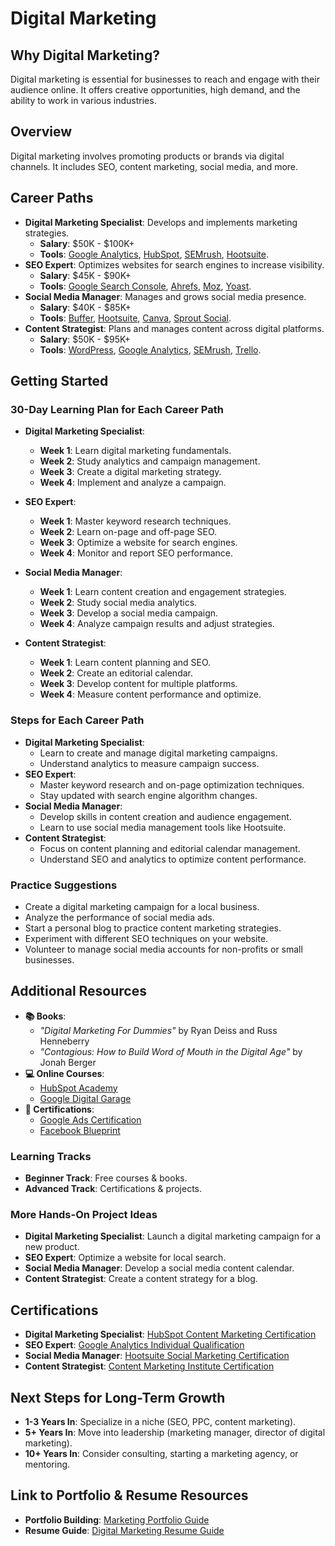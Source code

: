 # Digital Marketing

## Why Digital Marketing?
Digital marketing is essential for businesses to reach and engage with their audience online. It offers creative opportunities, high demand, and the ability to work in various industries.

## Overview
Digital marketing involves promoting products or brands via digital channels. It includes SEO, content marketing, social media, and more.

## Career Paths
- **Digital Marketing Specialist**: Develops and implements marketing strategies.
  - **Salary**: $50K - $100K+
  - **Tools**: [Google Analytics](https://analytics.google.com/), [HubSpot](https://www.hubspot.com/), [SEMrush](https://www.semrush.com/), [Hootsuite](https://hootsuite.com/).
- **SEO Expert**: Optimizes websites for search engines to increase visibility.
  - **Salary**: $45K - $90K+
  - **Tools**: [Google Search Console](https://search.google.com/search-console/about), [Ahrefs](https://ahrefs.com/), [Moz](https://moz.com/), [Yoast](https://yoast.com/).
- **Social Media Manager**: Manages and grows social media presence.
  - **Salary**: $40K - $85K+
  - **Tools**: [Buffer](https://buffer.com/), [Hootsuite](https://hootsuite.com/), [Canva](https://www.canva.com/), [Sprout Social](https://sproutsocial.com/).
- **Content Strategist**: Plans and manages content across digital platforms.
  - **Salary**: $50K - $95K+
  - **Tools**: [WordPress](https://wordpress.com/), [Google Analytics](https://analytics.google.com/), [SEMrush](https://www.semrush.com/), [Trello](https://trello.com/).

## Getting Started
### 30-Day Learning Plan for Each Career Path

- **Digital Marketing Specialist**:
  - **Week 1**: Learn digital marketing fundamentals.
  - **Week 2**: Study analytics and campaign management.
  - **Week 3**: Create a digital marketing strategy.
  - **Week 4**: Implement and analyze a campaign.

- **SEO Expert**:
  - **Week 1**: Master keyword research techniques.
  - **Week 2**: Learn on-page and off-page SEO.
  - **Week 3**: Optimize a website for search engines.
  - **Week 4**: Monitor and report SEO performance.

- **Social Media Manager**:
  - **Week 1**: Learn content creation and engagement strategies.
  - **Week 2**: Study social media analytics.
  - **Week 3**: Develop a social media campaign.
  - **Week 4**: Analyze campaign results and adjust strategies.

- **Content Strategist**:
  - **Week 1**: Learn content planning and SEO.
  - **Week 2**: Create an editorial calendar.
  - **Week 3**: Develop content for multiple platforms.
  - **Week 4**: Measure content performance and optimize.

### Steps for Each Career Path
- **Digital Marketing Specialist**:
  - Learn to create and manage digital marketing campaigns.
  - Understand analytics to measure campaign success.
- **SEO Expert**:
  - Master keyword research and on-page optimization techniques.
  - Stay updated with search engine algorithm changes.
- **Social Media Manager**:
  - Develop skills in content creation and audience engagement.
  - Learn to use social media management tools like Hootsuite.
- **Content Strategist**:
  - Focus on content planning and editorial calendar management.
  - Understand SEO and analytics to optimize content performance.

### Practice Suggestions
- Create a digital marketing campaign for a local business.
- Analyze the performance of social media ads.
- Start a personal blog to practice content marketing strategies.
- Experiment with different SEO techniques on your website.
- Volunteer to manage social media accounts for non-profits or small businesses.

## Additional Resources
- **📚 Books**: 
  - *"Digital Marketing For Dummies"* by Ryan Deiss and Russ Henneberry
  - *"Contagious: How to Build Word of Mouth in the Digital Age"* by Jonah Berger
- **💻 Online Courses**: 
  - [HubSpot Academy](https://academy.hubspot.com/)
  - [Google Digital Garage](https://learndigital.withgoogle.com/digitalgarage)
- **📜 Certifications**: 
  - [Google Ads Certification](https://skillshop.exceedlms.com/student/catalog/list?category_ids=53-google-ads)
  - [Facebook Blueprint](https://www.facebook.com/business/learn)

### Learning Tracks
- **Beginner Track**: Free courses & books.
- **Advanced Track**: Certifications & projects.

### More Hands-On Project Ideas
- **Digital Marketing Specialist**: Launch a digital marketing campaign for a new product.
- **SEO Expert**: Optimize a website for local search.
- **Social Media Manager**: Develop a social media content calendar.
- **Content Strategist**: Create a content strategy for a blog.

## Certifications
- **Digital Marketing Specialist**: [HubSpot Content Marketing Certification](https://academy.hubspot.com/courses/content-marketing)
- **SEO Expert**: [Google Analytics Individual Qualification](https://skillshop.exceedlms.com/student/path/293-google-analytics-individual-qualification)
- **Social Media Manager**: [Hootsuite Social Marketing Certification](https://education.hootsuite.com/courses/social-marketing-certification)
- **Content Strategist**: [Content Marketing Institute Certification](https://www.contentmarketinginstitute.com/certification/)

## Next Steps for Long-Term Growth
- **1-3 Years In**: Specialize in a niche (SEO, PPC, content marketing).
- **5+ Years In**: Move into leadership (marketing manager, director of digital marketing).
- **10+ Years In**: Consider consulting, starting a marketing agency, or mentoring.

## Link to Portfolio & Resume Resources
- **Portfolio Building**: [Marketing Portfolio Guide](https://marketingportfolioguide.com/)
- **Resume Guide**: [Digital Marketing Resume Guide](https://digitalmarketingresumeguide.com/) 